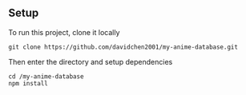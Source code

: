 ## Setup

To run this project, clone it locally

```
git clone https://github.com/davidchen2001/my-anime-database.git 
```

Then enter the directory and setup dependencies

```
cd /my-anime-database
npm install
```